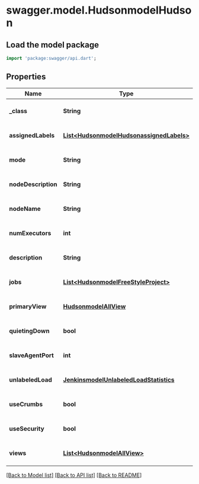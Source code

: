 # swagger.model.HudsonmodelHudson

## Load the model package
```dart
import 'package:swagger/api.dart';
```

## Properties
Name | Type | Description | Notes
------------ | ------------- | ------------- | -------------
**_class** | **String** |  | [optional] [default to null]
**assignedLabels** | [**List&lt;HudsonmodelHudsonassignedLabels&gt;**](HudsonmodelHudsonassignedLabels.md) |  | [optional] [default to []]
**mode** | **String** |  | [optional] [default to null]
**nodeDescription** | **String** |  | [optional] [default to null]
**nodeName** | **String** |  | [optional] [default to null]
**numExecutors** | **int** |  | [optional] [default to null]
**description** | **String** |  | [optional] [default to null]
**jobs** | [**List&lt;HudsonmodelFreeStyleProject&gt;**](HudsonmodelFreeStyleProject.md) |  | [optional] [default to []]
**primaryView** | [**HudsonmodelAllView**](HudsonmodelAllView.md) |  | [optional] [default to null]
**quietingDown** | **bool** |  | [optional] [default to null]
**slaveAgentPort** | **int** |  | [optional] [default to null]
**unlabeledLoad** | [**JenkinsmodelUnlabeledLoadStatistics**](JenkinsmodelUnlabeledLoadStatistics.md) |  | [optional] [default to null]
**useCrumbs** | **bool** |  | [optional] [default to null]
**useSecurity** | **bool** |  | [optional] [default to null]
**views** | [**List&lt;HudsonmodelAllView&gt;**](HudsonmodelAllView.md) |  | [optional] [default to []]

[[Back to Model list]](../README.md#documentation-for-models) [[Back to API list]](../README.md#documentation-for-api-endpoints) [[Back to README]](../README.md)


